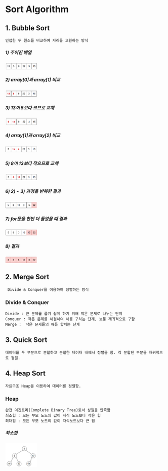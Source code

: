 # Sort Algorithm

## 1. Bubble Sort 
    인접한 두 원소를 비교하여 자리를 교환하는 방식

##### 1) 주어진 배열
<img src = "./img/b_1.png" width="20%">

##### 2) array[0]과 array[1] 비교

<img src = "./img/b_2.png" width="20%">

##### 3) 13이 5보다 크므로 교체
<img src = "./img/b_3.png" width="20%">

##### 4) array[1]과 array[2] 비교
<img src = "./img/b_4.png" width="20%">

##### 5) 8이 13보다 작으므로 교체
<img src = "./img/b_5.png" width="20%">

##### 6) 2) ~ 3) 과정을 반복한 결과
<img src = "./img/b_6.png" width="20%">

##### 7) for문을 한번 더 돌았을 때 결과
<img src = "./img/b_7.png" width="20%">

##### 8) 결과
<img src = "./img/b_8.png" width="20%">

## 2. Merge Sort
     Divide & Conquer를 이용하여 정렬하는 방식
### Divide & Conquer
    Divide : 큰 문제를 풀기 쉽게 하기 위해 작은 문제로 나누는 단계
    Conquer : 작은 문제를 해결하여 해를 구하는 단계, 보통 재귀적으로 구함
    Merge :  작은 문제들의 해를 합치는 단계 

## 3. Quick Sort
    데이터를 두 부분으로 분할하고 분할한 데이터 내에서 정렬을 함. 각 분할된 부분을 재귀적으로 정렬.

## 4. Heap Sort
    자료구조 Heap을 이용하여 데이터를 정렬함.

### Heap
    완전 이진트리(Complete Binary Tree)로서 성질을 만족함
    최소힙 : 모든 부모 노드의 값이 자식 노드보다 작은 힙
    최대힙 : 모든 부모 노드의 값이 자식노드보다 큰 힙
    
##### 최소힙
<img src = "./img/meanHeap.png" width="20%">
